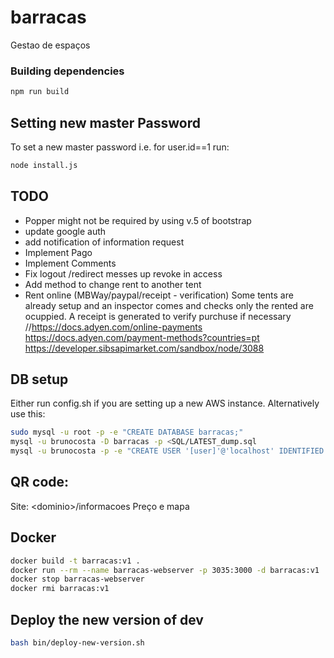 # barracas
Gestao de espaços 


### Building dependencies

```bash
npm run build
```

## Setting new master Password
To set a new master password i.e. for user.id==1 run:
```bash
node install.js
```

## TODO
- Popper might not be required by using v.5 of bootstrap
- update google auth
- add notification of information request
- Implement Pago
- Implement Comments
- Fix logout /redirect messes up revoke in access
- Add method to change rent to another tent
- Rent online (MBWay/paypal/receipt - verification) Some tents are already setup and an inspector comes and checks only the rented are ocuppied. A receipt is generated to verify purchuse if necessary //https://docs.adyen.com/online-payments https://docs.adyen.com/payment-methods?countries=pt
   https://developer.sibsapimarket.com/sandbox/node/3088

## DB setup
Either run config.sh if you are setting up a new AWS instance.
Alternatively use this:

```bash
sudo mysql -u root -p -e "CREATE DATABASE barracas;"
mysql -u brunocosta -D barracas -p <SQL/LATEST_dump.sql
mysql -u brunocosta -p -e "CREATE USER '[user]'@'localhost' IDENTIFIED BY ''; GRANT ALL PRIVILEGES ON barracas.* TO 'myapp'@'localhost'; FLUSH PRIVILEGES;" 
```


## QR code:
Site: \<dominio>/informacoes
Preço e mapa


## Docker
```bash
docker build -t barracas:v1 .  
docker run --rm --name barracas-webserver -p 3035:3000 -d barracas:v1
docker stop barracas-webserver
docker rmi barracas:v1


```

## Deploy the new version of dev
```bash 
bash bin/deploy-new-version.sh
```
